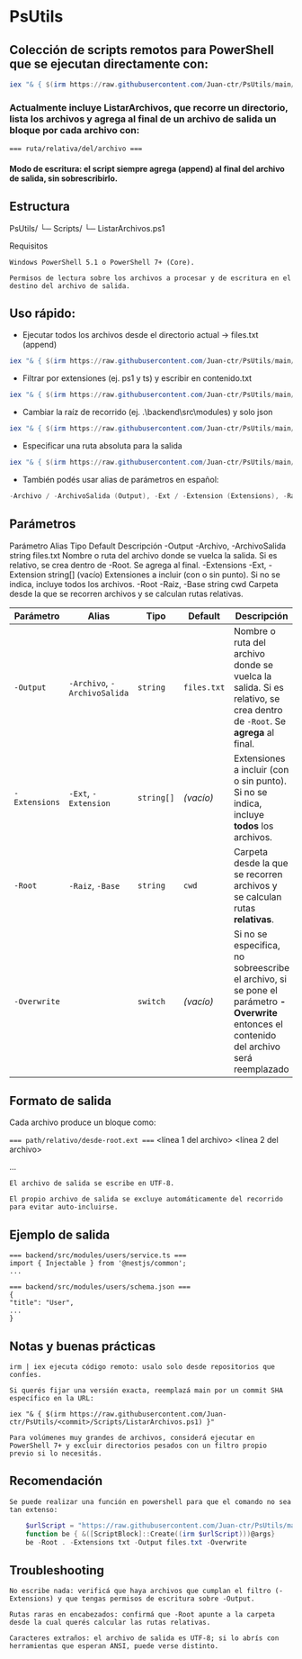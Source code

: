 # PsUtils

## Colección de **scripts remotos** para PowerShell que se ejecutan directamente con:

```powershell
iex "& { $(irm https://raw.githubusercontent.com/Juan-ctr/PsUtils/main/Scripts/ListarArchivos.ps1) }"
```

### Actualmente incluye ListarArchivos, que recorre un directorio, lista los archivos y agrega al final de un archivo de salida un bloque por cada archivo con:
`=== ruta/relativa/del/archivo ===`
<contenido del archivo>

#### Modo de escritura: el script siempre agrega (append) al final del archivo de salida, sin sobrescribirlo.

## Estructura

PsUtils/
└─ Scripts/
   └─ ListarArchivos.ps1

Requisitos

    Windows PowerShell 5.1 o PowerShell 7+ (Core).

    Permisos de lectura sobre los archivos a procesar y de escritura en el destino del archivo de salida.

## Uso rápido:
- Ejecutar todos los archivos desde el directorio actual → files.txt (append)
```powershell
iex "& { $(irm https://raw.githubusercontent.com/Juan-ctr/PsUtils/main/Scripts/ListarArchivos.ps1) }"
```

- Filtrar por extensiones (ej. ps1 y ts) y escribir en contenido.txt
```powershell
iex "& { $(irm https://raw.githubusercontent.com/Juan-ctr/PsUtils/main/Scripts/ListarArchivos.ps1) } -Extensions ps1,ts -Output 'contenido.txt'"
```

- Cambiar la raíz de recorrido (ej. .\backend\src\modules) y solo json
```powershell
iex "& { $(irm https://raw.githubusercontent.com/Juan-ctr/PsUtils/main/Scripts/ListarArchivos.ps1) } -Root '.\backend\src\modules' -Extensions json"
```

- Especificar una ruta absoluta para la salida
```powershell
iex "& { $(irm https://raw.githubusercontent.com/Juan-ctr/PsUtils/main/Scripts/ListarArchivos.ps1) } -Output 'C:\Temp\dump.txt'"
```

- También podés usar alias de parámetros en español:
```powershell    
-Archivo / -ArchivoSalida (Output), -Ext / -Extension (Extensions), -Raiz / -Base (Root).
```

## Parámetros
Parámetro	Alias	Tipo	Default	Descripción
-Output	-Archivo, -ArchivoSalida	string	files.txt	Nombre o ruta del archivo donde se vuelca la salida. Si es relativo, se crea dentro de -Root. Se agrega al final.
-Extensions	-Ext, -Extension	string[]	(vacío)	Extensiones a incluir (con o sin punto). Si no se indica, incluye todos los archivos.
-Root	-Raiz, -Base	string	cwd	Carpeta desde la que se recorren archivos y se calculan rutas relativas.

| Parámetro     | Alias                        | Tipo       | Default     | Descripción                                                                                                             |
| ------------- | ---------------------------- | ---------- | ----------- | ----------------------------------------------------------------------------------------------------------------------- |
| `-Output`     | `-Archivo`, `-ArchivoSalida` | `string`   | `files.txt` | Nombre o ruta del archivo donde se vuelca la salida. Si es relativo, se crea dentro de `-Root`. Se **agrega** al final. |
| `-Extensions` | `-Ext`, `-Extension`         | `string[]` | *(vacío)*   | Extensiones a incluir (con o sin punto). Si no se indica, incluye **todos** los archivos.                               |
| `-Root`       | `-Raiz`, `-Base`             | `string`   | `cwd`       | Carpeta desde la que se recorren archivos y se calculan rutas **relativas**.                                            |
| `-Overwrite` |          | `switch` | *(vacío)*   | Si no se especifica, no sobreescribe el archivo, si se pone el parámetro **-Overwrite** entonces el contenido del archivo será reemplazado                               |



## Formato de salida

Cada archivo produce un bloque como:

`=== path/relativo/desde-root.ext ===`
<línea 1 del archivo>
<línea 2 del archivo>

...

    El archivo de salida se escribe en UTF-8.

    El propio archivo de salida se excluye automáticamente del recorrido para evitar auto-incluirse.

## Ejemplo de salida

    === backend/src/modules/users/service.ts ===
    import { Injectable } from '@nestjs/common';
    ...

    === backend/src/modules/users/schema.json ===
    {
    "title": "User",
    ...
    }

## Notas y buenas prácticas

    irm | iex ejecuta código remoto: usalo solo desde repositorios que confíes.

    Si querés fijar una versión exacta, reemplazá main por un commit SHA específico en la URL:

    iex "& { $(irm https://raw.githubusercontent.com/Juan-ctr/PsUtils/<commit>/Scripts/ListarArchivos.ps1) }"

    Para volúmenes muy grandes de archivos, considerá ejecutar en PowerShell 7+ y excluir directorios pesados con un filtro propio previo si lo necesitás.

## Recomendación

    Se puede realizar una función en powershell para que el comando no sea tan extenso:
    
```powershell
    $urlScript = "https://raw.githubusercontent.com/Juan-ctr/PsUtils/main/Scripts/ListarArchivos.ps1"
    function be { &([ScriptBlock]::Create((irm $urlScript)))@args}
    be -Root . -Extensions txt -Output files.txt -Overwrite 
```

## Troubleshooting

    No escribe nada: verificá que haya archivos que cumplan el filtro (-Extensions) y que tengas permisos de escritura sobre -Output.

    Rutas raras en encabezados: confirmá que -Root apunte a la carpeta desde la cual querés calcular las rutas relativas.

    Caracteres extraños: el archivo de salida es UTF-8; si lo abrís con herramientas que esperan ANSI, puede verse distinto.